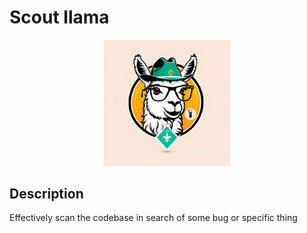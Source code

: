 # Scout llama

<div align="center">
  <img src="docs/logo.png" alt="Scout llama logo" width="40%">
</div>

## Description

Effectively scan the codebase in search of some bug or specific thing

